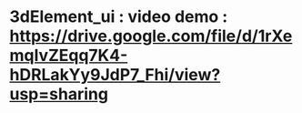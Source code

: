 # 3dElement_ui : video demo : https://drive.google.com/file/d/1rXemqIvZEqq7K4-hDRLakYy9JdP7_Fhi/view?usp=sharing
